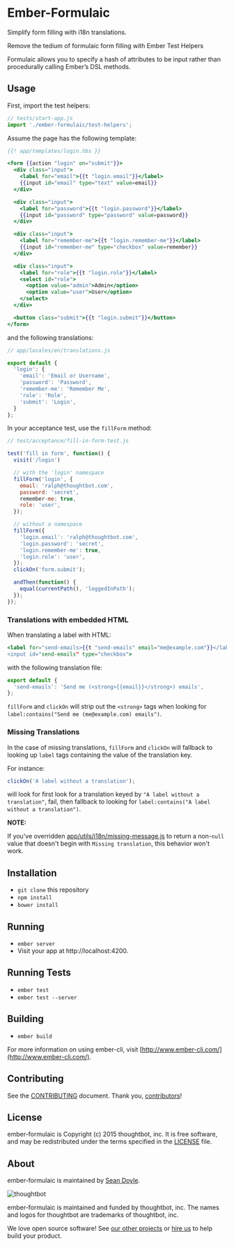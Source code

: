 # Ember-Formulaic

Simplify form filling with i18n translations.

Remove the tedium of formulaic form filling with Ember Test Helpers

Formulaic allows you to specify a hash of attributes to be input rather than
procedurally calling Ember’s DSL methods.

## Usage

First, import the test helpers:

```js
// tests/start-app.js
import './ember-formulaic/test-helpers';
```

Assume the page has the following template:

```hbs
{{! app/templates/login.hbs }}

<form {{action "login" on="submit"}}>
  <div class="input">
    <label for="email">{{t "login.email"}}</label>
    {{input id="email" type="text" value=email}}
  </div>

  <div class="input">
    <label for="password">{{t "login.password"}}</label>
    {{input id="password" type="password" value=password}}
  </div>

  <div class="input">
    <label for="remember-me">{{t "login.remember-me"}}</label>
    {{input id="remember-me" type="checkbox" value=remember}}
  </div>

  <div class="input">
    <label for="role">{{t "login.role"}}</label>
    <select id="role">
      <option value="admin">Admin</option>
      <option value="user">User</option>
    </select>
  </div>

  <button class="submit">{{t "login.submit"}}</button>
</form>
```

and the following translations:

```js
// app/locales/en/translations.js

export default {
  'login': {
    'email': 'Email or Username',
    'password': 'Password',
    'remember-me': 'Remember Me',
    'role': 'Role',
    'submit': 'Login',
  }
};
```

In your acceptance test, use the `fillForm` method:

```js
// test/acceptance/fill-in-form-test.js

test('fill in form', function() {
  visit('/login')

  // with the 'login' namespace
  fillForm('login', {
    email: 'ralph@thoughtbot.com',
    password: 'secret',
    remember-me: true,
    role: 'user',
  });

  // without a namespace
  fillForm({
    'login.email': 'ralph@thoughtbot.com',
    'login.password': 'secret',
    'login.remember-me': true,
    'login.role': 'user',
  });
  clickOn('form.submit');

  andThen(function() {
    equal(currentPath(), 'loggedInPath');
  });
});
```

### Translations with embedded HTML

When translating a label with HTML:

```hbs
<label for="send-emails>{{t "send-emails" email="me@example.com"}}</label>
<input id="send-emails" type="checkbox">
```

with the following translation file:

```js
export default {
  'send-emails': 'Send me (<strong>{{email}}</strong>) emails',
};
```

`fillForm` and `clickOn` will strip out the `<strong>` tags when looking for
`label:contains("Send me (me@example.com) emails")`.

### Missing Translations

In the case of missing translations, `fillForm` and `clickOn` will fallback to
looking up `label` tags containing the value of the translation key.

For instance:

```js
clickOn('A label without a translation');
```

will look for first look for a translation keyed by `"A label without a
translation"`, fail, then fallback to looking for
`label:contains("A label without a translation")`.

**NOTE:**

If you've overridden [app/utils/i18n/missing-message.js][override] to return a
non-`null` value that doesn't begin with `Missing translation`, this behavior
won't work.

[override]: https://github.com/jamesarosen/ember-i18n/wiki/Doc:-Missing-Translations#missing-translations

## Installation

* `git clone` this repository
* `npm install`
* `bower install`

## Running

* `ember server`
* Visit your app at http://localhost:4200.

## Running Tests

* `ember test`
* `ember test --server`

## Building

* `ember build`

For more information on using ember-cli, visit [http://www.ember-cli.com/](http://www.ember-cli.com/).

## Contributing

See the [CONTRIBUTING] document.
Thank you, [contributors]!

  [CONTRIBUTING]: CONTRIBUTING.md
  [contributors]: https://github.com/thoughtbot/ember-formulaic/graphs/contributors

## License

ember-formulaic is Copyright (c) 2015 thoughtbot, inc.
It is free software, and may be redistributed
under the terms specified in the [LICENSE] file.

  [LICENSE]: /LICENSE.md

## About

ember-formulaic is maintained by [Sean Doyle][seanpdoyle].

![thoughtbot](https://thoughtbot.com/logo.png)

  [seanpdoyle]: https://github.com/seanpdoyle

ember-formulaic is maintained and funded by thoughtbot, inc.
The names and logos for thoughtbot are trademarks of thoughtbot, inc.

We love open source software!
See [our other projects][community]
or [hire us][hire] to help build your product.

  [community]: https://thoughtbot.com/community?utm_source=github
  [hire]: https://thoughtbot.com/hire-us?utm_source=github

